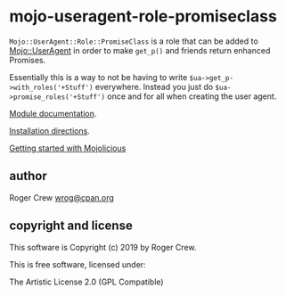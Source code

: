 # mojo-useragent-role-promiseclass

`Mojo::UserAgent::Role::PromiseClass` is a role that can be
added to [Mojo::UserAgent](https://metacpan.org/pod/Mojo/UserAgent)
in order to make `get_p()` and friends return enhanced Promises.

Essentially this is a way to not be having to write `$ua->get_p->with_roles('+Stuff')` everywhere.
Instead you just do `$ua->promise_roles('+Stuff')` once and for all when creating the user agent.

[Module documentation](lib/Mojo/UserAgent/Role/PromiseClass.pm).

[Installation directions](INSTALL.md).

[Getting started with Mojolicious](https://metacpan.org/pod/Mojolicious)

## author

Roger Crew <wrog@cpan.org>

## copyright and license

This software is Copyright (c) 2019 by Roger Crew.

This is free software, licensed under:

  The Artistic License 2.0 (GPL Compatible)
